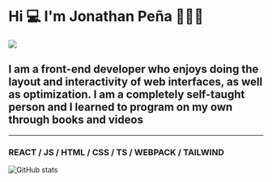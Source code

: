 # Hi 💻 I'm Jonathan Peña 👨🏽‍💻
![](https://www.aceinfoway.com/blog/wp-content/uploads/2020/07/front-end-developer.jpg)

## I am a front-end developer who enjoys doing the layout and interactivity of web interfaces, as well as optimization. I am a completely self-taught person and I learned to program on my own through books and videos
<hr>

### **REACT / JS / HTML / CSS / TS / WEBPACK / TAILWIND**

![GitHub stats](https://github-readme-stats.vercel.app/api?username=jonpena&show_icons=true)  

